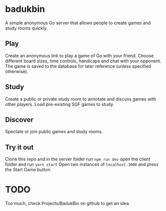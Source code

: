 # badukbin
A simple anonymous Go server that allows people to create games and study rooms quickly.

## Play
Create an anonymous link to play a game of Go with your friend. Choose different board sizes, time controls, handicaps and chat with your opponent. The game is saved to the database for later reference (unless specified otherwise). 

## Study
Create a public or private study room to annotate and discuss games with other players. Load pre-existing SGF games to study.

## Discover
Spectate or join public games and study rooms. 

## Try it out
Clone this repo and in the server folder run
```npm run dev```
open the client folder and run
```yarn start```
Open two instances of `localhost:3000` and press the Start Game button

# TODO
Too much, check Projects/BadukBin on github to get an idea.
